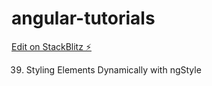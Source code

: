 # angular-tutorials

[Edit on StackBlitz ⚡️](https://stackblitz.com/edit/angular-ivy-zryahr)

39. Styling Elements Dynamically with ngStyle